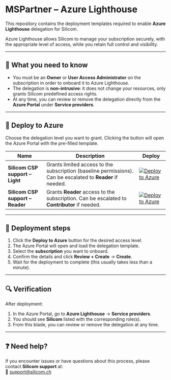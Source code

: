 # MSPartner – Azure Lighthouse  

This repository contains the deployment templates required to enable **Azure Lighthouse** delegation for Silicom.  

Azure Lighthouse allows Silicom to manage your subscription securely, with the appropriate level of access, while you retain full control and visibility.  

---

## 🔑 What you need to know

- You must be an **Owner** or **User Access Administrator** on the subscription in order to onboard it to Azure Lighthouse.  
- The delegation is **non-intrusive**: it does not change your resources, only grants Silicom predefined access rights.  
- At any time, you can review or remove the delegation directly from the **Azure Portal** under **Service providers**.  

---

## 🚀 Deploy to Azure

Choose the delegation level you want to grant. Clicking the button will open the Azure Portal with the pre-filled template.  

| Name | Description | Deploy |
|------|-------------|--------|
| **Silicom CSP support – Light** | Grants limited access to the subscription (baseline permissions). Can be escalated to **Reader** if needed. | [![Deploy to Azure](https://aka.ms/deploytoazurebutton)](https://portal.azure.com/#create/Microsoft.Template/uri/https%3A%2F%2Fraw.githubusercontent.com%2FSilicomGroup%2FMSPartner-AzureLighthouse%2Frefs%2Fheads%2Fmain%2Flight.json) |
| **Silicom CSP support – Reader** | Grants **Reader** access to the subscription. Can be escalated to **Contributor** if needed. | [![Deploy to Azure](https://aka.ms/deploytoazurebutton)](https://portal.azure.com/#create/Microsoft.Template/uri/https%3A%2F%2Fraw.githubusercontent.com%2FSilicomGroup%2FMSPartner-AzureLighthouse%2Frefs%2Fheads%2Fmain%2Freader.json) |

---

## 📖 Deployment steps

1. Click the **Deploy to Azure** button for the desired access level.  
2. The Azure Portal will open and load the delegation template.  
3. Select the **subscription** you want to onboard.  
4. Confirm the details and click **Review + Create** → **Create**.  
5. Wait for the deployment to complete (this usually takes less than a minute).  

---

## 🔍 Verification

After deployment:  
1. In the Azure Portal, go to **Azure Lighthouse** → **Service providers**.  
2. You should see **Silicom** listed with the corresponding role(s).  
3. From this blade, you can review or remove the delegation at any time.  

---

## ❓ Need help?

If you encounter issues or have questions about this process, please contact **Silicom support** at:  
📧 support@silicom.ch
